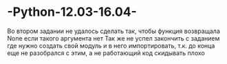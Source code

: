 # -Python-12.03-16.04-
Во втором задании не удалось сделать так, чтобы функция возвращала None если такого аргумента нет
Так же не успел закончить с заданием где нужно создать свой модуль и в него импортировать, т.к. до конца еще не разобрался с этим, а не работающий код скидывать плохо